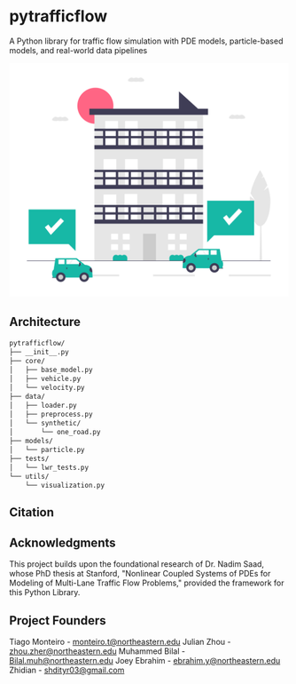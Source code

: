 <!-- 
pip install build
python -m build
pip install twine
twine upload dist/*
-->



# pytrafficflow

A Python library for traffic flow simulation with PDE models, particle-based models, and real-world data pipelines


![car image](https://github.com/tiagomonteiro0715/pytrafficflow/blob/main/traffic_image.png)


## Architecture

```
pytrafficflow/
├── __init__.py
├── core/
│   ├── base_model.py
│   ├── vehicle.py
│   └── velocity.py
├── data/
│   ├── loader.py
│   ├── preprocess.py
│   └── synthetic/
│       └── one_road.py
├── models/
│   └── particle.py
├── tests/
│   └── lwr_tests.py
└── utils/
    └── visualization.py
```

## Citation


## Acknowledgments

This project builds upon the foundational research of Dr. Nadim Saad, whose PhD thesis at Stanford, "Nonlinear Coupled Systems of PDEs for Modeling of Multi-Lane Traffic Flow Problems," provided the framework for this Python Library.

## Project Founders

Tiago Monteiro - monteiro.t@northeastern.edu
Julian Zhou - zhou.zher@northeastern.edu
Muhammed Bilal - Bilal.muh@northeastern.edu
Joey Ebrahim - ebrahim.y@northeastern.edu
Zhidian - shdityr03@gmail.com

